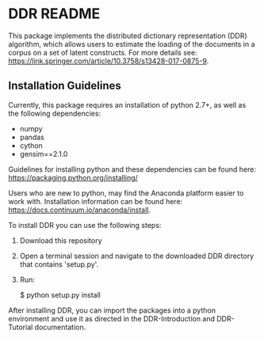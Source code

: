 DDR README
===================

This package implements the distributed dictionary representation (DDR) algorithm,
which allows users to estimate the loading of the documents in a corpus on a set of latent
constructs. For more details see: https://link.springer.com/article/10.3758/s13428-017-0875-9.


Installation Guidelines
---------------------------------

Currently, this package requires an installation of python 2.7+, as well as the following
dependencies:

* numpy
* pandas
* cython
* gensim==2.1.0


Guidelines for installing python and these dependencies can be found here: https://packaging.python.org/installing/

Users who are new to python, may find the Anaconda platform easier to work with. Installation
information can be found here: https://docs.continuum.io/anaconda/install.

To install DDR you can use the following steps:

1. Download this repository
2. Open a terminal session and navigate to the downloaded DDR directory that contains 'setup.py'.
3. Run:


    $ python setup.py install


After installing DDR, you can import the packages into a python environment and use it
as directed in the DDR-Introduction and DDR-Tutorial documentation.





